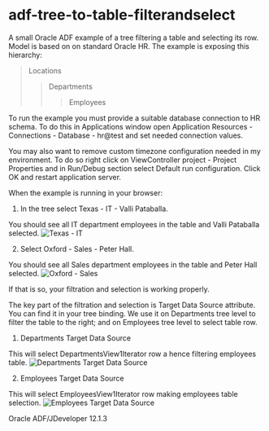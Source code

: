 # adf-tree-to-table-filterandselect

A small Oracle ADF example of a tree filtering a table and selecting its row.
Model is based on on standard Oracle HR.
The example is exposing this hierarchy:
> Locations
>> Departments
>>> Employees

To run the example you must provide a suitable database connection to HR schema.
To do this in Applications window open Application Resources - Connections - Database - hr@test and set needed connection values.

You may also want to remove custom timezone configuration needed in my environment. To do so right click on ViewController project - Project Properties and in Run/Debug section select Default run configuration. Click OK and restart application server.

When the example is running in your browser:

1. In the tree select Texas - IT - Valli Pataballa.

You should see all IT department employees in the table and Valli Pataballa selected.
![Texas - IT](http://i.imgur.com/xBwZ09c.png)

2. Select Oxford - Sales - Peter Hall.

You should see all Sales department employees in the table and Peter Hall selected.
![Oxford - Sales](http://i.imgur.com/DFtVBZJ.png)

If that is so, your filtration and selection is working properly.

The key part of the filtration and selection is Target Data Source attribute.
You can find it in your tree binding.
We use it on Departments tree level to filter the table to the right; and on Employees tree level to select table row.

1. Departments Target Data Source

This will select DepartmentsView1Iterator row a hence filtering employees table.
![Departments Target Data Source](http://i.imgur.com/PEFKnS4.png)

2. Employees Target Data Source

This will select EmployeesView1Iterator row making employees table selection.
![Employees Target Data Source](http://i.imgur.com/amUPCYl.png)

Oracle ADF/JDeveloper 12.1.3
